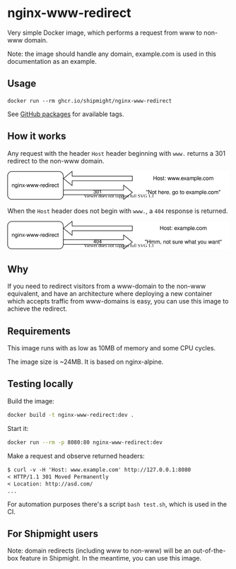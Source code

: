 # nginx-www-redirect

Very simple Docker image, which performs a request from www to non-www domain.

Note: the image should handle any domain, example.com is used in this documentation as an example.

## Usage

```
docker run --rm ghcr.io/shipmight/nginx-www-redirect
```

See [GitHub packages](https://github.com/shipmight/nginx-www-redirect/pkgs/container/nginx-www-redirect) for available tags.

## How it works

Any request with the header `Host` header beginning with `www.` returns a 301 redirect to the non-www domain.

![Diagram of redirecting to non-www domain](diagram-301.svg)

When the `Host` header does not begin with `www.`, a `404` response is returned.

![Diagram of responding to an already non-www domain](diagram-404.svg)

## Why

If you need to redirect visitors from a www-domain to the non-www equivalent, and have an architecture where deploying a new container which accepts traffic from www-domains is easy, you can use this image to achieve the redirect.

## Requirements

This image runs with as low as 10MB of memory and some CPU cycles.

The image size is ~24MB. It is based on nginx-alpine.

## Testing locally

Build the image:

```bash
docker build -t nginx-www-redirect:dev .
```

Start it:

```bash
docker run --rm -p 8080:80 nginx-www-redirect:dev
```

Make a request and observe returned headers:

```shell
$ curl -v -H 'Host: www.example.com' http://127.0.0.1:8080
< HTTP/1.1 301 Moved Permanently
< Location: http://asd.com/
...
```

For automation purposes there's a script `bash test.sh`, which is used in the CI.

## For Shipmight users

Note: domain redirects (including www to non-www) will be an out-of-the-box feature in Shipmight. In the meantime, you can use this image.
